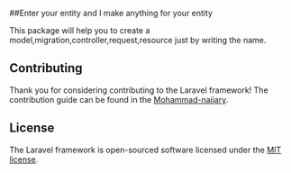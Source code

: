 ##Enter your entity and I make anything for your entity 
 
This package will help you to create a model,migration,controller,request,resource just by writing the name. 



## Contributing

Thank you for considering contributing to the Laravel framework! The contribution guide can be found in the [Mohammad-najjary](https://github.com).


## License

The Laravel framework is open-sourced software licensed under the [MIT license](https://opensource.org/licenses/MIT).
